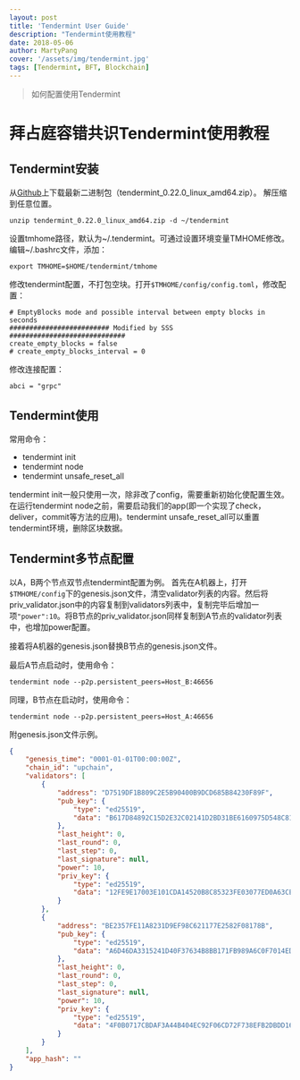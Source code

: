 ```yaml
---
layout: post
title: 'Tendermint User Guide'
description: "Tendermint使用教程"
date: 2018-05-06
author: MartyPang
cover: '/assets/img/tendermint.jpg'
tags: [Tendermint, BFT, Blockchain]
---
```


> 如何配置使用Tendermint

# 拜占庭容错共识Tendermint使用教程

## Tendermint安装
从[Github](https://github.com/tendermint/tendermint/releases)上下载最新二进制包（tendermint_0.22.0_linux_amd64.zip）。
解压缩到任意位置。

```shell
unzip tendermint_0.22.0_linux_amd64.zip -d ~/tendermint
```

设置tmhome路径，默认为~/.tendermint。可通过设置环境变量TMHOME修改。编辑~/.bashrc文件，添加：

```shell
export TMHOME=$HOME/tendermint/tmhome
```

修改tendermint配置，不打包空块。打开`$TMHOME/config/config.toml`，修改配置：

```
# EmptyBlocks mode and possible interval between empty blocks in seconds 
######################### Modified by SSS #############################
create_empty_blocks = false
# create_empty_blocks_interval = 0
```
修改连接配置：

```
abci = "grpc"
```

## Tendermint使用
常用命令：
- tendermint init
- tendermint node
- tendermint unsafe_reset_all

tendermint init一般只使用一次，除非改了config，需要重新初始化使配置生效。在运行tendermint node之前，需要启动我们的app(即一个实现了check，deliver，commit等方法的应用)。tendermint unsafe_reset_all可以重置tendermint环境，删除区块数据。

## Tendermint多节点配置
以A，B两个节点双节点tendermint配置为例。
首先在A机器上，打开`$TMHOME/config`下的genesis.json文件，清空validator列表的内容。然后将priv_validator.json中的内容复制到validators列表中，复制完毕后增加一项`"power":10`。将B节点的priv_validator.json同样复制到A节点的validator列表中，也增加power配置。

接着将A机器的genesis.json替换B节点的genesis.json文件。

最后A节点启动时，使用命令：

```shell
tendermint node --p2p.persistent_peers=Host_B:46656
```

同理，B节点在启动时，使用命令：

```shell
tendermint node --p2p.persistent_peers=Host_A:46656
```
附genesis.json文件示例。

```json
{
    "genesis_time": "0001-01-01T00:00:00Z",
    "chain_id": "upchain",
    "validators": [
        {
            "address": "D7519DF1B809C2E5B90400B9DCD685B84230F89F",
            "pub_key": {
                "type": "ed25519",
                "data": "B617D84892C15D2E32C02141D2BD31BE6160975D548C810397065BA9D877CB38"
            },
            "last_height": 0,
            "last_round": 0,
            "last_step": 0,
            "last_signature": null,
            "power": 10,
            "priv_key": {
                "type": "ed25519",
                "data": "12FE9E17003E101CDA14520B8C85323FE03077ED0A63CEA65114504F8DB43405B617D84892C15D2E32C02141D2BD31BE6160975D548C810397065BA9D877CB38"
            }
        },
        {
            "address": "BE2357FE11A8231D9EF98C621177E2582F08178B",
            "pub_key": {
                "type": "ed25519",
                "data": "A6D46DA3315241D40F37634B8BB171FB989A6C0F7014EDEC41D1DBF8BDCA88C8"
            },
            "last_height": 0,
            "last_round": 0,
            "last_step": 0,
            "last_signature": null,
            "power": 10,
            "priv_key": {
                "type": "ed25519",
                "data": "4F0B0717CBDAF3A44B404EC92F06CD72F738EFB2DBDD1636F767327251B246B0A6D46DA3315241D40F37634B8BB171FB989A6C0F7014EDEC41D1DBF8BDCA88C8"
            }
        }
    ],
    "app_hash": ""
}
```
